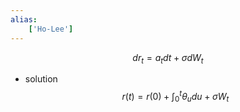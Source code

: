 ```yaml
---
alias:
    ['Ho-Lee']
---
```

$$
dr_t = a_t dt+\sigma dW_t
$$
- solution
    $$
    r(t) = r(0)+ \int_0^t \theta_u du + \sigma W_t
    $$